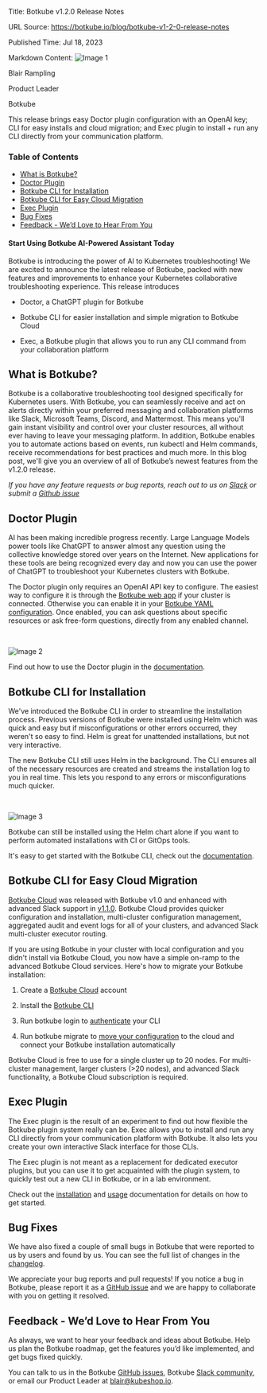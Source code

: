 Title: Botkube v1.2.0 Release Notes

URL Source: https://botkube.io/blog/botkube-v1-2-0-release-notes

Published Time: Jul 18, 2023

Markdown Content:
![Image 1](https://cdn.prod.website-files.com/634fabb21508d6c9db9bc46f/636df3edbf5389368f6bef9c_cYbM1beBC5tQnSPVfaXCg_W9tkHugByZV2TOleN6pTw.jpeg)

Blair Rampling

Product Leader

Botkube

This release brings easy Doctor plugin configuration with an OpenAI key; CLI for easy installs and cloud migration; and Exec plugin to install + run any CLI directly from your communication platform.

### Table of Contents

*   [What is Botkube?](https://botkube.io/blog/botkube-v1-2-0-release-notes#what-is-botkube-)
*   [Doctor Plugin](https://botkube.io/blog/botkube-v1-2-0-release-notes#doctor-plugin)
*   [Botkube CLI for Installation](https://botkube.io/blog/botkube-v1-2-0-release-notes#botkube-cli-for-installation)
*   [Botkube CLI for Easy Cloud Migration](https://botkube.io/blog/botkube-v1-2-0-release-notes#botkube-cli-for-easy-cloud-migration)
*   [Exec Plugin](https://botkube.io/blog/botkube-v1-2-0-release-notes#exec-plugin)
*   [Bug Fixes](https://botkube.io/blog/botkube-v1-2-0-release-notes#bug-fixes)
*   [Feedback - We’d Love to Hear From You](https://botkube.io/blog/botkube-v1-2-0-release-notes#feedback-we-d-love-to-hear-from-you)

#### Start Using Botkube AI-Powered Assistant Today

Botkube is introducing the power of AI to Kubernetes troubleshooting! We are excited to announce the latest release of Botkube, packed with new features and improvements to enhance your Kubernetes collaborative troubleshooting experience. This release introduces

*   Doctor, a ChatGPT plugin for Botkube
    
*   Botkube CLI for easier installation and simple migration to Botkube Cloud
    
*   Exec, a Botkube plugin that allows you to run any CLI command from your collaboration platform
    

What is Botkube?
----------------

Botkube is a collaborative troubleshooting tool designed specifically for Kubernetes users. With Botkube, you can seamlessly receive and act on alerts directly within your preferred messaging and collaboration platforms like Slack, Microsoft Teams, Discord, and Mattermost. This means you'll gain instant visibility and control over your cluster resources, all without ever having to leave your messaging platform. In addition, Botkube enables you to automate actions based on events, run kubectl and Helm commands, receive recommendations for best practices and much more. In this blog post, we'll give you an overview of all of Botkube’s newest features from the v1.2.0 release.

_If you have any feature requests or bug reports, reach out to us on [Slack](http://join.botkube.io/) or submit a [Github issue](https://github.com/kubeshop/botkube/issues)_

Doctor Plugin
-------------

AI has been making incredible progress recently. Large Language Models power tools like ChatGPT to answer almost any question using the collective knowledge stored over years on the Internet. New applications for these tools are being recognized every day and now you can use the power of ChatGPT to troubleshoot your Kubernetes clusters with Botkube.

The Doctor plugin only requires an OpenAI API key to configure. The easiest way to configure it is through the [Botkube web app](https://app.botkube.io/) if your cluster is connected. Otherwise you can enable it in your [Botkube YAML configuration](https://docs.botkube.io/configuration/executor/doctor). Once enabled, you can ask questions about specific resources or ask free-form questions, directly from any enabled channel.

‍

![Image 2](https://cdn.prod.website-files.com/634fabb21508d6c9db9bc46f/64b6a35168a1227527eb6501_Screenshot%202023-07-18%20at%2016.13.06.png)

Find out how to use the Doctor plugin in the [documentation](https://docs.botkube.io/usage/executor/doctor).

Botkube CLI for Installation
----------------------------

We've introduced the Botkube CLI in order to streamline the installation process. Previous versions of Botkube were installed using Helm which was quick and easy but if misconfigurations or other errors occurred, they weren't so easy to find. Helm is great for unattended installations, but not very interactive.

The new Botkube CLI still uses Helm in the background. The CLI ensures all of the necessary resources are created and streams the installation log to you in real time. This lets you respond to any errors or misconfigurations much quicker.

‍

![Image 3](https://cdn.prod.website-files.com/634fabb21508d6c9db9bc46f/64b6a3374b2b9c3d5500b9c2_Screenshot%202023-07-18%20at%2014.51.10.png)

Botkube can still be installed using the Helm chart alone if you want to perform automated installations with CI or GitOps tools.

It's easy to get started with the Botkube CLI, check out the [documentation](https://docs.botkube.io/cli/getting-started).

Botkube CLI for Easy Cloud Migration
------------------------------------

[Botkube Cloud](https://app.botkube.io/) was released with Botkube v1.0 and enhanced with advanced Slack support in [v1.1.0](https://botkube.io/blog/botkube-v1-1-0-release-notes). Botkube Cloud provides quicker configuration and installation, multi-cluster configuration management, aggregated audit and event logs for all of your clusters, and advanced Slack multi-cluster executor routing.

If you are using Botkube in your cluster with local configuration and you didn't install via Botkube Cloud, you now have a simple on-ramp to the advanced Botkube Cloud services. Here's how to migrate your Botkube installation:

1.  Create a [Botkube Cloud](https://app.botkube.io/) account
    
2.  Install the [Botkube CLI](https://docs.botkube.io/cli/getting-started)
    
3.  Run botkube login to [authenticate](https://docs.botkube.io/cli/getting-started#first-use) your CLI
    
4.  Run botkube migrate to [move your configuration](https://docs.botkube.io/cli/migrating-installation-to-botkube-cloud) to the cloud and connect your Botkube installation automatically
    

Botkube Cloud is free to use for a single cluster up to 20 nodes. For multi-cluster management, larger clusters (>20 nodes), and advanced Slack functionality, a Botkube Cloud subscription is required.

Exec Plugin
-----------

The Exec plugin is the result of an experiment to find out how flexible the Botkube plugin system really can be. Exec allows you to install and run any CLI directly from your communication platform with Botkube. It also lets you create your own interactive Slack interface for those CLIs.

The Exec plugin is not meant as a replacement for dedicated executor plugins, but you can use it to get acquainted with the plugin system, to quickly test out a new CLI in Botkube, or in a lab environment.

Check out the [installation](https://docs.botkube.io/configuration/executor/exec) and [usage](https://docs.botkube.io/usage/executor/exec) documentation for details on how to get started.

Bug Fixes
---------

We have also fixed a couple of small bugs in Botkube that were reported to us by users and found by us. You can see the full list of changes in the [changelog](https://github.com/kubeshop/botkube/releases/tag/v1.2.0).

We appreciate your bug reports and pull requests! If you notice a bug in Botkube, please report it as a [GitHub issue](https://github.com/kubeshop/botkube/issues) and we are happy to collaborate with you on getting it resolved.

Feedback - We’d Love to Hear From You
-------------------------------------

As always, we want to hear your feedback and ideas about Botkube. Help us plan the Botkube roadmap, get the features you’d like implemented, and get bugs fixed quickly.

You can talk to us in the Botkube [GitHub issues](https://github.com/kubeshop/botkube/issues), Botkube [Slack community](https://join.botkube.io/), or email our Product Leader at [blair@kubeshop.io](mailto:blair@kubeshop.io).
